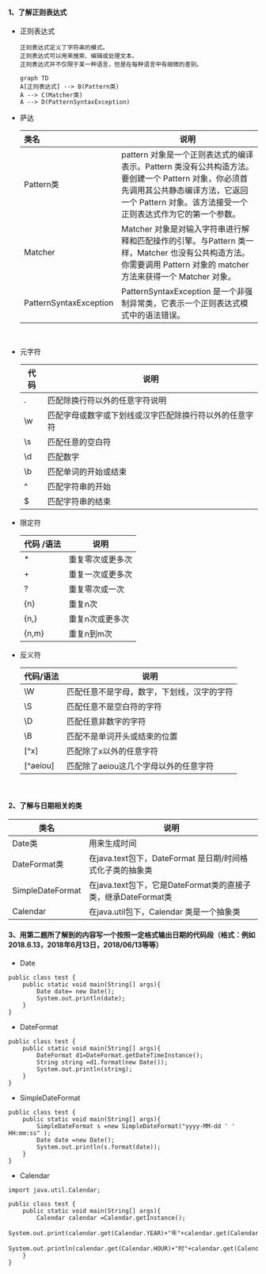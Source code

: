 #### 1、了解正则表达式

- 正则表达式

  ```
  正则表达式定义了字符串的模式。
  正则表达式可以用来搜索、编辑或处理文本。
  正则表达式并不仅限于某一种语言，但是在每种语言中有细微的差别。
  ```

  ```mermaid
  graph TD
  A[正则表达式] --> B(Pattern类)
  A --> C(Matcher类)
  A --> D(PatternSyntaxException)
  ```

- 萨达

  | 类名                   | 说明                                                         |
  | :--------------------- | ------------------------------------------------------------ |
  | Pattern类              | pattern 对象是一个正则表达式的编译表示。Pattern 类没有公共构造方法。要创建一个 Pattern 对象，你必须首先调用其公共静态编译方法，它返回一个 Pattern 对象。该方法接受一个正则表达式作为它的第一个参数。 |
  | Matcher                | Matcher 对象是对输入字符串进行解释和匹配操作的引擎。与Pattern 类一样，Matcher 也没有公共构造方法。你需要调用 Pattern 对象的 matcher 方法来获得一个 Matcher 对象。 |
  | PatternSyntaxException | PatternSyntaxException 是一个非强制异常类，它表示一个正则表达式模式中的语法错误。 |

  ​

- 元字符

  | 代码 | 说明                                                   |
  | ---- | ------------------------------------------------------ |
  | .    | 匹配除换行符以外的任意字符说明                         |
  | \w   | 匹配字母或数字或下划线或汉字匹配除换行符以外的任意字符 |
  | \s   | 匹配任意的空白符                                       |
  | \d   | 匹配数字                                               |
  | \b   | 匹配单词的开始或结束                                   |
  | ^    | 匹配字符串的开始                                       |
  | $    | 匹配字符串的结束                                       |

- 限定符

  | 代码 /语法 | 说明             |
  | ---------- | ---------------- |
  | *          | 重复零次或更多次 |
  | +          | 重复一次或更多次 |
  | ?          | 重复零次或一次   |
  | {n}        | 重复n次          |
  | {n,}       | 重复n次或更多次  |
  | {n,m}      | 重复n到m次       |

- 反义符

  | 代码/语法 | 说明                                       |
  | --------- | ------------------------------------------ |
  | \W        | 匹配任意不是字母，数字，下划线，汉字的字符 |
  | \S        | 匹配任意不是空白符的字符                   |
  | \D        | 匹配任意非数字的字符                       |
  | \B        | 匹配不是单词开头或结束的位置               |
  | [^x]      | 匹配除了x以外的任意字符                    |
  | [^aeiou]  | 匹配除了aeiou这几个字母以外的任意字符      |

  ​

#### 2、了解与日期相关的类

|       类名      |              说明                     |
| -------------- | --------------------------------- |
| Date类 | 用来生成时间 |
| DateFormat类 |在java.text包下，DateFormat 是日期/时间格式化子类的抽象类 |
| SimpleDateFormat | 在java.text包下，它是DateFormat类的直接子类，继承DateFormat类 |
| Calendar | 在java.util包下，Calendar 类是一个抽象类 |



#### 3、用第二题所了解到的内容写一个按照一定格式输出日期的代码段（格式：例如2018.6.13，2018年6月13日，2018/06/13等等）

- Date

```
public class test {
	public static void main(String[] args){
		Date date= new Date();
		System.out.println(date);
	}
}
```

- DateFormat

```
public class test {
	public static void main(String[] args){
		DateFormat d1=DateFormat.getDateTimeInstance();
		String string =d1.format(new Date());
		System.out.println(string);
	}
}
```

- SimpleDateFormat

```
public class test {
	public static void main(String[] args){
		SimpleDateFormat s =new SimpleDateFormat("yyyy-MM-dd ' ' HH:mm:ss" );
		Date date =new Date();
		System.out.println(s.format(date));
	}
}
```

- Calendar

```
import java.util.Calendar;

public class test {
	public static void main(String[] args){
		Calendar calendar =Calendar.getInstance();
		System.out.print(calendar.get(Calendar.YEAR)+"年"+calendar.get(Calendar.MONTH)+"月"+calendar.get(Calendar.DAY_OF_MONTH)+"日");
		System.out.println(calendar.get(Calendar.HOUR)+"时"+calendar.get(Calendar.MINUTE)+"分");
	}
}
```

  